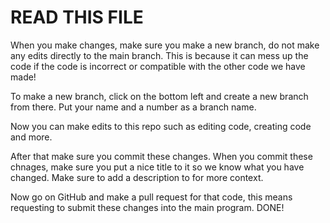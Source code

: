 # READ THIS FILE
When you make changes, make sure you make a new branch, do not make any edits
directly to the main branch. This is because it can mess up the code
if the code is incorrect or compatible with the other code we have made!

To make a new branch, click on the bottom left and create a new branch from there.
Put your name and a number as a branch name.

Now you can make edits to this repo such as editing code, creating code and more.

After that make sure you commit these changes. When you commit these chnages,
make sure you put a nice title to it so we know what you have changed.
Make sure to add a description to for more context. 

Now go on GitHub and make a pull request for that code, this means requesting to submit
these changes into the main program. DONE!